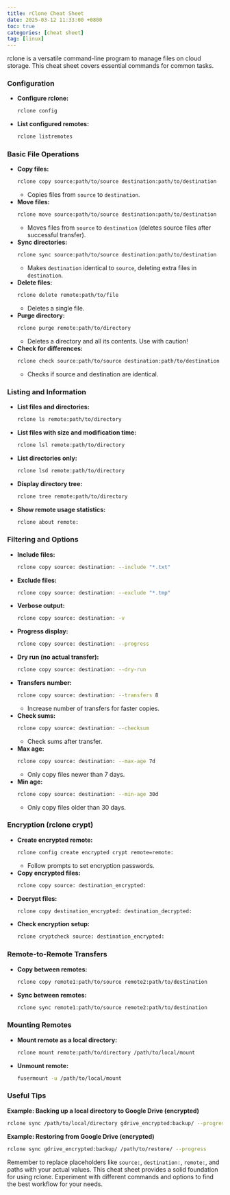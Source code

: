```yaml
---
title: rClone Cheat Sheet
date: 2025-03-12 11:33:00 +0800
toc: true
categories: [cheat sheet]
tag: [linux]
---
```


rclone is a versatile command-line program to manage files on cloud storage. This cheat sheet covers essential commands for common tasks.

### Configuration

* **Configure rclone:**
    ```bash
    rclone config
    ```
* **List configured remotes:**
    ```bash
    rclone listremotes
    ```

### Basic File Operations

* **Copy files:**
    ```bash
    rclone copy source:path/to/source destination:path/to/destination
    ```
    * Copies files from `source` to `destination`.
* **Move files:**
    ```bash
    rclone move source:path/to/source destination:path/to/destination
    ```
    * Moves files from `source` to `destination` (deletes source files after successful transfer).
* **Sync directories:**
    ```bash
    rclone sync source:path/to/source destination:path/to/destination
    ```
    * Makes `destination` identical to `source`, deleting extra files in `destination`.
* **Delete files:**
    ```bash
    rclone delete remote:path/to/file
    ```
    * Deletes a single file.
* **Purge directory:**
    ```bash
    rclone purge remote:path/to/directory
    ```
    * Deletes a directory and all its contents. Use with caution!
* **Check for differences:**
    ```bash
    rclone check source:path/to/source destination:path/to/destination
    ```
    * Checks if source and destination are identical.

### Listing and Information

* **List files and directories:**
    ```bash
    rclone ls remote:path/to/directory
    ```
* **List files with size and modification time:**
    ```bash
    rclone lsl remote:path/to/directory
    ```
* **List directories only:**
    ```bash
    rclone lsd remote:path/to/directory
    ```
* **Display directory tree:**
    ```bash
    rclone tree remote:path/to/directory
    ```
* **Show remote usage statistics:**
    ```bash
    rclone about remote:
    ```

### Filtering and Options

* **Include files:**
    ```bash
    rclone copy source: destination: --include "*.txt"
    ```
* **Exclude files:**
    ```bash
    rclone copy source: destination: --exclude "*.tmp"
    ```
* **Verbose output:**
    ```bash
    rclone copy source: destination: -v
    ```
* **Progress display:**
    ```bash
    rclone copy source: destination: --progress
    ```
* **Dry run (no actual transfer):**
    ```bash
    rclone copy source: destination: --dry-run
    ```
* **Transfers number:**
    ```bash
    rclone copy source: destination: --transfers 8
    ```
    * Increase number of transfers for faster copies.
* **Check sums:**
    ```bash
    rclone copy source: destination: --checksum
    ```
    * Check sums after transfer.
* **Max age:**
    ```bash
    rclone copy source: destination: --max-age 7d
    ```
    * Only copy files newer than 7 days.
* **Min age:**
    ```bash
    rclone copy source: destination: --min-age 30d
    ```
    * Only copy files older than 30 days.

### Encryption (rclone crypt)

* **Create encrypted remote:**
    ```bash
    rclone config create encrypted crypt remote=remote:
    ```
    * Follow prompts to set encryption passwords.
* **Copy encrypted files:**
    ```bash
    rclone copy source: destination_encrypted:
    ```
* **Decrypt files:**
    ```bash
    rclone copy destination_encrypted: destination_decrypted:
    ```
* **Check encryption setup:**
    ```bash
    rclone cryptcheck source: destination_encrypted:
    ```

### Remote-to-Remote Transfers

* **Copy between remotes:**
    ```bash
    rclone copy remote1:path/to/source remote2:path/to/destination
    ```
* **Sync between remotes:**
    ```bash
    rclone sync remote1:path/to/source remote2:path/to/destination
    ```

### Mounting Remotes

* **Mount remote as a local directory:**
    ```bash
    rclone mount remote:path/to/directory /path/to/local/mount
    ```
* **Unmount remote:**
    ```bash
    fusermount -u /path/to/local/mount
    ```

### Useful Tips

**Example: Backing up a local directory to Google Drive (encrypted)**

```bash
rclone sync /path/to/local/directory gdrive_encrypted:backup/ --progress
```

**Example: Restoring from Google Drive (encrypted)**

```bash
rclone sync gdrive_encrypted:backup/ /path/to/restore/ --progress
```

Remember to replace placeholders like `source:`, `destination:`, `remote:`, and paths with your actual values. This cheat sheet provides a solid foundation for using rclone. Experiment with different commands and options to find the best workflow for your needs.

